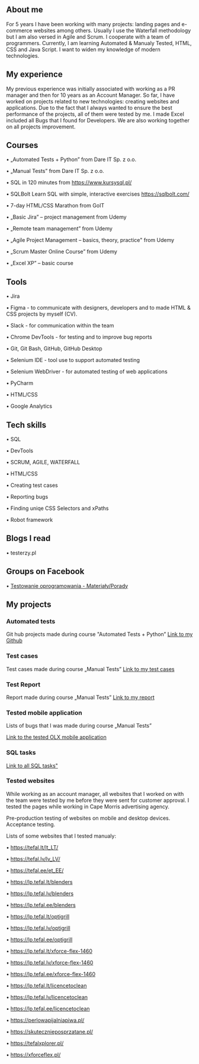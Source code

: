 ## About me 
For 5 years I have been working with many projects: landing pages and e-commerce websites among others. Usually I use the Waterfall methodology but I am also versed in Agile and Scrum. I cooperate with a team of programmers. Currently, I am learning Automated & Manualy Tested,  HTML, CSS and Java Script. I want to widen my knowledge of modern technologies. 


## My experience 

My previous experience was initially associated with working as a PR manager and then for 10 years as an Account Manager. So far, I have worked on projects related to new technologies: creating websites and applications. Due to the fact that I always wanted to ensure the best performance of the projects, all of them were tested by me. I made Excel included all Bugs that I found for Developers. We are also working together on all projects improvement. 


## Courses 

• „Automated Tests + Python” from Dare IT Sp. z o.o.

• „Manual Tests” from Dare IT Sp. z o.o.

• SQL in 120 minutes from https://www.kursysql.pl/

• SQLBolt Learn SQL with simple, interactive exercises https://sqlbolt.com/

• 7-day HTML/CSS Marathon from GoIT

• „Basic Jira” – project management from Udemy 

• „Remote team management” from Udemy 

• „Agile Project Management – basics, theory, practice" from Udemy 

• „Scrum Master Online Course” from Udemy 

• „Excel XP” – basic course



## Tools 


• Jira 

• Figma - to communicate with designers, developers and to made HTML & CSS projects by myself (CV). 

• Slack - for communication within the team

• Chrome DevTools - for testing and to improve bug reports

• Git, Git Bash, GitHub, GitHub Desktop

• Selenium IDE - tool use to support automated testing

• Selenium WebDriver - for automated testing of web applications

• PyCharm

• HTML/CSS

• Google Analytics




## Tech skills

• SQL

• DevTools

• SCRUM, AGILE, WATERFALL 

• HTML/CSS

• Creating test cases

• Reporting bugs

• Finding uniqe CSS Selectors and xPaths

• Robot framework 


## Blogs I read


• testerzy.pl

## Groups on Facebook
• <a href= "https://www.facebook.com/groups/509489587391848/?hoisted_section_header_type=recently_seen&multi_permalinks=780138180326986">Testowanie oprogramowania - Materiały/Porady</a>


## My projects 

### Automated tests 
Git hub projects made during course "Automated Tests + Python” <a href = "https://github.com/LunaBraga/challenge_portfolio_Kasia">Link to my Github</a> 


### Test cases 
Test cases made during course „Manual Tests” <a href = "https://docs.google.com/spreadsheets/d/141-j92eZIxft7-ZMGKViFarHWHmiG-Q5JXQkbierDYA/edit?usp=share_lin">Link to my test cases</a>

### Test Report
Report made during course „Manual Tests” <a href = "https://docs.google.com/spreadsheets/d/1leycNxurzHtAx0QkXNr42vzx7iCNYKKM0ulLFgxTBqA/edit?usp=share_link">Link to my report</a>

### Tested mobile application
Lists of bugs that I was made during course „Manual Tests”

<a href ="https://docs.google.com/spreadsheets/d/1HEYhoLYkjE1Ri9lwSTTlIoKRh1VQrKGJn3fanKMVPzk/edit?usp=share_link" >Link to the tested OLX mobile application</a>

### SQL tasks 

<a href ="https://docs.google.com/document/d/1TnwUclmEahtQttLSnDhYsdX7TNekhkgfYkQ4NsRD6K8/edit?usp=share_link">Link to all SQL tasks"</a>


### Tested websites
While working as an account manager, all websites that I worked on with the team were tested by me before they were sent for customer approval.
I tested the pages while working in Cape Morris advertising agency.

Pre-production testing of websites on mobile and desktop devices. Acceptance testing.

Lists of some websites that I tested manualy:

• https://tefal.lt/lt_LT/

• https://tefal.lv/lv_LV/

• https://tefal.ee/et_EE/

• https://lp.tefal.lt/blenders

• https://lp.tefal.lv/blenders

• https://lp.tefal.ee/blenders

• https://lp.tefal.lt/optigrill

• https://lp.tefal.lv/optigrill

• https://lp.tefal.ee/optigrill

• https://lp.tefal.lt/xforce-flex-1460

• https://lp.tefal.lv/xforce-flex-1460

• https://lp.tefal.ee/xforce-flex-1460

• https://lp.tefal.lt/licencetoclean

• https://lp.tefal.lv/licencetoclean

• https://lp.tefal.ee/licencetoclean

• https://perlowapijalniapiwa.pl/

• https://skutecznieposprzatane.pl/

• https://tefalxplorer.pl/

• https://xforceflex.pl/










